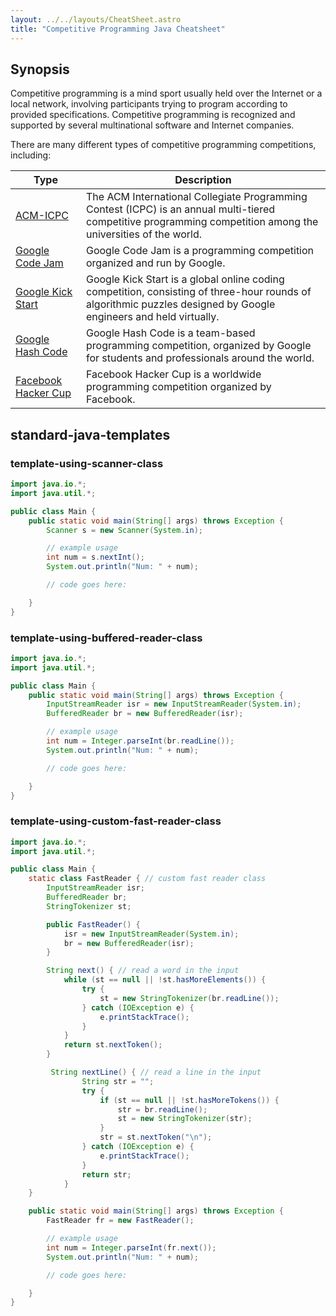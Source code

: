 ```yaml
---
layout: ../../layouts/CheatSheet.astro
title: "Competitive Programming Java Cheatsheet"
---
```


## Synopsis

Competitive programming is a mind sport usually held over the Internet or a local network, involving participants trying to program according to provided specifications. Competitive programming is recognized and supported by several multinational software and Internet companies.

There are many different types of competitive programming competitions, including:

| Type                                                                          | Description                                                                                                                                                      |
| ----------------------------------------------------------------------------- | ---------------------------------------------------------------------------------------------------------------------------------------------------------------- |
| [ACM-ICPC](https://icpc.baylor.edu/)                                          | The ACM International Collegiate Programming Contest (ICPC) is an annual multi-tiered competitive programming competition among the universities of the world.   |
| [Google Code Jam](https://codingcompetitions.withgoogle.com/codejam)          | Google Code Jam is a programming competition organized and run by Google.                                                                                        |
| [Google Kick Start](https://codingcompetitions.withgoogle.com/kickstart)      | Google Kick Start is a global online coding competition, consisting of three-hour rounds of algorithmic puzzles designed by Google engineers and held virtually. |
| [Google Hash Code](https://codingcompetitions.withgoogle.com/hashcode)        | Google Hash Code is a team-based programming competition, organized by Google for students and professionals around the world.                                   |
| [Facebook Hacker Cup](https://www.facebook.com/codingcompetitions/hacker-cup) | Facebook Hacker Cup is a worldwide programming competition organized by Facebook.                                                                                |

## standard-java-templates

### template-using-scanner-class

```java
import java.io.*;
import java.util.*;

public class Main {
	public static void main(String[] args) throws Exception {
		Scanner s = new Scanner(System.in);

		// example usage
		int num = s.nextInt();
		System.out.println("Num: " + num);

		// code goes here:

	}
}
```

### template-using-buffered-reader-class

```java
import java.io.*;
import java.util.*;

public class Main {
	public static void main(String[] args) throws Exception {
		InputStreamReader isr = new InputStreamReader(System.in);
		BufferedReader br = new BufferedReader(isr);

		// example usage
		int num = Integer.parseInt(br.readLine());
		System.out.println("Num: " + num);

		// code goes here:

	}
}

```

### template-using-custom-fast-reader-class

```java
import java.io.*;
import java.util.*;

public class Main {
	static class FastReader { // custom fast reader class
		InputStreamReader isr;
		BufferedReader br;
		StringTokenizer st;

		public FastReader() {
			isr = new InputStreamReader(System.in);
			br = new BufferedReader(isr);
		}

		String next() { // read a word in the input
			while (st == null || !st.hasMoreElements()) {
				try {
					st = new StringTokenizer(br.readLine());
				} catch (IOException e) {
					e.printStackTrace();
				}
			}
			return st.nextToken();
		}

		 String nextLine() { // read a line in the input
	            String str = "";
	            try {
	                if (st == null || !st.hasMoreTokens()) {
	                    str = br.readLine();
	                    st = new StringTokenizer(str);
	                }
	                str = st.nextToken("\n");
	            } catch (IOException e) {
	                e.printStackTrace();
	            }
	            return str;
	        }
	}

	public static void main(String[] args) throws Exception {
		FastReader fr = new FastReader();

		// example usage
		int num = Integer.parseInt(fr.next());
		System.out.println("Num: " + num);

		// code goes here:

	}
}
```
